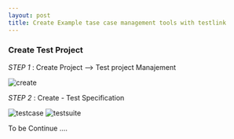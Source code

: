 ```yaml
---
layout: post
title: Create Example tase case management tools with testlink
---
```


### Create Test Project

*STEP 1* : Create Project --> Test project Manajement

![create](http://res.cloudinary.com/deshqivuj/image/upload/c_scale,w_434/v1502266269/testlink/Screenshot_12.png)

*STEP 2* :  Create - Test Specification 

![testcase](http://res.cloudinary.com/deshqivuj/image/upload/c_scale,w_425/v1502266686/testlink/testcase.png)
![testsuite](http://res.cloudinary.com/deshqivuj/image/upload/v1502266889/testlink/2017-08-09_15_19_58-TestLink_1.9.16_Moka_pot.png)

To be Continue ....


